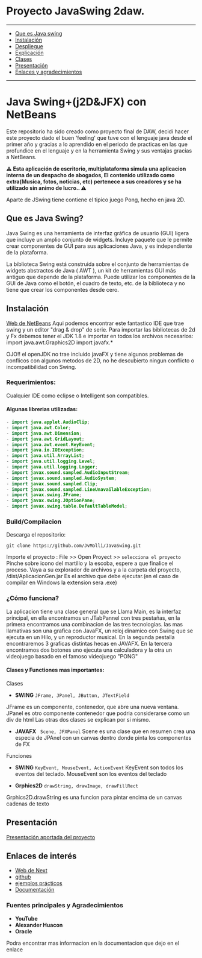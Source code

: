 # Proyecto JavaSwing 2daw.

---

- [Que es Java swing](#introducción)
- [Instalación](#instalación)
- [Despliegue](#despliegue)
- [Explicación](#explicación)
- [Clases](#apis)
- [Presentación](#presentación)
- [Enlaces y agradecimientos](#enlaces-de-interés)

---

# Java Swing+(j2D&JFX) con NetBeans

Este repositorio ha sido creado como proyecto final de DAW, decidi hacer este proyecto dado el buen 'feeling' que tuve con el lenguaje java desde el primer año y gracias a lo aprendido en el periodo de practicas en las que profundice en el lenguaje y en la herramienta Swing y sus ventajas gracias a NetBeans.


**⚠ Esta aplicación de escritorio, multiplataforma simula una aplicacion interna de un despacho de abogados, El contenido utilizado como extra(Musica, fotos, noticias, etc) pertenece a sus creadores y se ha utilizado sin animo de lucro.. ⚠**

Aparte de JSwing tiene contiene el tipico juego Pong, hecho en java 2D.



## Que es Java Swing?


Java Swing es una herramienta de interfaz gráfica de usuario (GUI) ligera que incluye un amplio conjunto de widgets. Incluye paquete que le permite crear componentes de GUI para sus aplicaciones Java, y es independiente de la plataforma.

La biblioteca Swing está construida sobre el conjunto de herramientas de widgets abstractos de Java ( AWT ), un kit de herramientas GUI más antiguo que depende de la plataforma. Puede utilizar los componentes de la GUI de Java como el botón, el cuadro de texto, etc. de la biblioteca y no tiene que crear los componentes desde cero.


## Instalación 

<a href="https://https://netbeans.org//">Web de NetBeans</a>
Aqui podemos encontrar este fantastico IDE que trae swing y un editor "drag & drop" de serie.
Para importar las bibliotecas de 2d y Fx debemos tener el JDK 1.8 e importar en todos los archivos necesarios:
import java.awt.Graphics2D
import javafx.*

OJO!! el openJDK no trae incluido javaFX y tiene algunos problemas de conflicos con algunos metodos de 2D, no he descubierto ningun conflicto o incompatibilidad con Swing.

### Requerimientos:

Cualquier IDE como eclipse o Intelligent son compatibles.

#### Algunas librerias utilizadas:

```java
- import java.applet.AudioClip;
- import java.awt.Color;
- import java.awt.Dimension;
- import java.awt.GridLayout;
- import java.awt.event.KeyEvent;
- import java.io.IOException;
- import java.util.ArrayList;
- import java.util.logging.Level;
- import java.util.logging.Logger;
- import javax.sound.sampled.AudioInputStream;
- import javax.sound.sampled.AudioSystem;
- import javax.sound.sampled.Clip;
- import javax.sound.sampled.LineUnavailableException;
- import javax.swing.JFrame;
- import javax.swing.JOptionPane;
- import javax.swing.table.DefaultTableModel;
```

### Build/Compilacion

Descarga el repositorio:

```
git clone https://github.com/JvMolli/JavaSwing.git
```

Importe el proyecto : 
File >> Open Proyect >> `selecciona el proyecto`
Pinche sobre icono del martillo y la escoba, espere a que finalice el proceso.
Vaya a su explorador de archivos y a la carpeta del proyecto, /dist/AplicacionGen.jar
Es el archivo que debe ejecutar.(en el caso de compilar en Windows la extension sera .exe)

### ¿Cómo funciona?

La aplicacion tiene una clase general que se Llama Main, es la interfaz principal, en ella encontramos un JTabPannel con tres pestañas, en la primera encontramos una combinacion de las tres tecnologias. las mas llamativas son una grafica con JavaFX, un reloj dinamico con Swing que se ejecuta en un Hilo, y un reproductor musical.
En la segunda pestalla encontraremos 3 graficas distintas hecas en JAVAFX.
En la tercera encontramos dos botones uno ejecuta una calculadora y la otra un videojuego basado en el famoso videojuego "PONG"

#### Clases y Functiones mas importantes:

Clases
- **SWING**
```JFrame, JPanel, JButton, JTextField```

JFrame es un componente, contenedor, que abre una nueva ventana.
JPanel es otro componente contenedor que podria considerarse como un div de html
Las otras dos clases se explican por si mismo.

- **JAVAFX**
``` Scene, JFXPanel```
Scene es una clase que en resumen crea una especia de JPAnel con un canvas dentro donde pinta los componentes de FX


Funciones
- **SWING**
```KeyEvent, MouseEvent, ActionEvent```
KeyEvent son todos los eventos del teclado.
MouseEvent son los eventos del teclado

- **Grphics2D**
```drawString, drawImage, drawFillRect```

Grphics2D.drawString es una funcion para pintar encima de un canvas cadenas de texto


## Presentación

<a href="https://docs.google.com/presentation/d/1oaOL1J_8zCYa9q_vTFpAxN5WGAZCndsVx-ulWDgnw08/edit#slide=id.gc6f80d1ff_0_0">Presentación aportada del proyecto</a>

## Enlaces de interés



- <a href="https://www.oracle.com/es/index.html">Web de Next</a>
- <a href="https://netbeans.org/">github</a>
- <a href="https://docs.oracle.com/javase/tutorial/2d/index.html">ejemplos prácticos</a>
- <a href="https://docs.oracle.com/javase/8/javafx/get-started-tutorial/hello_world.htm">Documentación</a>


### Fuentes principales y Agradecimientos

- **YouTube**
- **Alexander Huacon**
- **Oracle**


Podra encontrar mas informacion en la documentacion que dejo en el enlace
